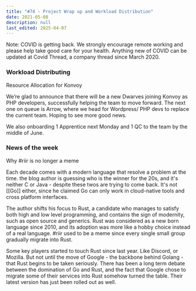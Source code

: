 ```yaml
---
title: "#74 - Project Wrap up and Workload Distribution"
date: 2021-05-08
description: null
last_edited: 2025-04-07
---
```


Note: COVID is getting back. We strongly encourage remote working and please help take good care for your health. Anything new of COVID can be updated at Covid Thread, a company thread since March 2020.

### Workload Distributing

Resource Allocation for Konvoy

We’re glad to announce that there will be a new Dwarves joining Konvoy as PHP developers, successfully helping the team to move forward. The next one on queue is Arrow, where we head for Wordpress/ PHP devs to replace the current team. Hoping to see more good news.

We also onboarding 1 Apprentice next Monday and 1 QC to the team by the middle of June.

### News of the week

Why #riir is no longer a meme

Each decade comes with a modern language that resolve a problem at the time. the blog author is guessing who is the winner for the 20s, and it's neither C or Java - despite these twos are trying to come back. It's not [[Go]] either, since he claimed Go can only work in cloud-native tools and cross platform interfaces.

The author shifts his focus to Rust, a candidate who manages to satisfy both high and low level programming, and contains the sign of modernity, such as open source and generics. Rust was considered as a new born language since 2010, and its adoption was more like a hobby choice instead of a real language. #riir used to be a meme since every single small group gradually migrate into Rust.

Some key players started to touch Rust since last year. Like Discord, or Mozilla. But not until the move of Google - the backbone behind Golang - that Rust begins to be taken seriously. There has been a long term debate between the domination of Go and Rust, and the fact that Google chose to migrate some of their services into Rust somehow turned the table. Their latest version has just been rolled out as well.
